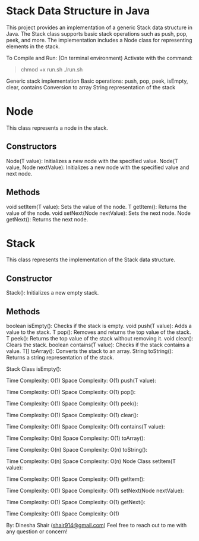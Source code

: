 # Stack Data Structure in Java

This project provides an implementation of a generic Stack data structure in Java. The Stack class supports basic stack operations such as push, pop, peek, and more. The implementation includes a Node class for representing elements in the stack.

To Compile and Run: (On terminal environment)
Activate with the command:
> chmod +x run.sh
> ./run.sh

Generic stack implementation
Basic operations: push, pop, peek, isEmpty, clear, contains
Conversion to array
String representation of the stack

# Node
This class represents a node in the stack.

## Constructors
Node(T value): Initializes a new node with the specified value.
Node(T value, Node<T> nextValue): Initializes a new node with the specified value and next node.
## Methods
void setItem(T value): Sets the value of the node.
T getItem(): Returns the value of the node.
void setNext(Node<T> nextValue): Sets the next node.
Node<T> getNext(): Returns the next node.

# Stack
This class represents the implementation of the Stack data structure.

## Constructor
Stack(): Initializes a new empty stack.
## Methods
boolean isEmpty(): Checks if the stack is empty.
void push(T value): Adds a value to the stack.
T pop(): Removes and returns the top value of the stack.
T peek(): Returns the top value of the stack without removing it.
void clear(): Clears the stack.
boolean contains(T value): Checks if the stack contains a value.
T[] toArray(): Converts the stack to an array.
String toString(): Returns a string representation of the stack.

Stack Class
isEmpty():

Time Complexity: O(1)
Space Complexity: O(1)
push(T value):

Time Complexity: O(1)
Space Complexity: O(1)
pop():

Time Complexity: O(1)
Space Complexity: O(1)
peek():

Time Complexity: O(1)
Space Complexity: O(1)
clear():

Time Complexity: O(1)
Space Complexity: O(1)
contains(T value):

Time Complexity: O(n)
Space Complexity: O(1)
toArray():

Time Complexity: O(n)
Space Complexity: O(n)
toString():

Time Complexity: O(n)
Space Complexity: O(n)
Node Class
setItem(T value):

Time Complexity: O(1)
Space Complexity: O(1)
getItem():

Time Complexity: O(1)
Space Complexity: O(1)
setNext(Node<T> nextValue):

Time Complexity: O(1)
Space Complexity: O(1)
getNext():

Time Complexity: O(1)
Space Complexity: O(1)

By: Dinesha Shair (shair914@gmail.com)
    Feel free to reach out to me with any question or concern!
